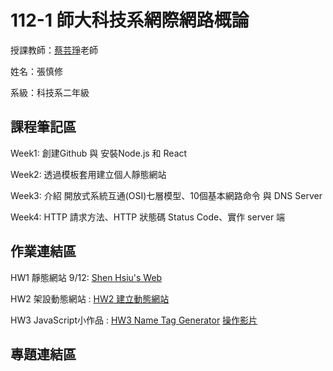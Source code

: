 # 112-1 師大科技系網際網路概論

授課教師：[蔡芸琤](https://github.com/pecu)老師

姓名：張慎修

系級：科技系二年級

## 課程筆記區
  Week1: 創建Github 與 安裝Node.js 和 React
  
  Week2: 透過模板套用建立個人靜態網站

  Week3: 介紹 開放式系統互通(OSI)七層模型、10個基本網路命令 與 DNS Server

  Week4: HTTP 請求方法、HTTP 狀態碼 Status Code、實作 server 端
## 作業連結區
  HW1 靜態網站 9/12: [Shen Hsiu's Web](https://shenhsiu45.github.io/My-web/)

  HW2 架設動態網站 : [HW2 建立動態網站](https://youtu.be/FmfE-r48s5M)

  HW3 JavaScript小作品 : [HW3 Name Tag Generator](https://shenhsiu45.github.io/Name-Tag-Generator/)  [操作影片](https://youtu.be/n8--Xlrxd5Q)
## 專題連結區

